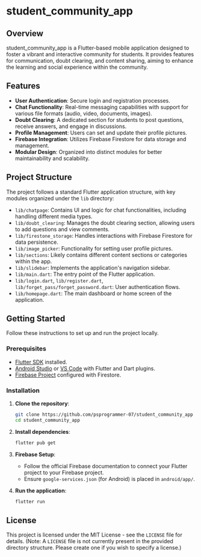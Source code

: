 # student_community_app


## Overview

student_community_app is a Flutter-based mobile application designed to foster a vibrant and interactive community for students. It provides features for communication, doubt clearing, and content sharing, aiming to enhance the learning and social experience within the community.

## Features

-   **User Authentication**: Secure login and registration processes.
-   **Chat Functionality**: Real-time messaging capabilities with support for various file formats (audio, video, documents, images).
-   **Doubt Clearing**: A dedicated section for students to post questions, receive answers, and engage in discussions.
-   **Profile Management**: Users can set and update their profile pictures.
-   **Firebase Integration**: Utilizes Firebase Firestore for data storage and management.
-   **Modular Design**: Organized into distinct modules for better maintainability and scalability.

## Project Structure

The project follows a standard Flutter application structure, with key modules organized under the `lib` directory:

-   `lib/chatpage`: Contains UI and logic for chat functionalities, including handling different media types.
-   `lib/doubt_clearing`: Manages the doubt clearing section, allowing users to add questions and view comments.
-   `lib/firestone_storage`: Handles interactions with Firebase Firestore for data persistence.
-   `lib/image_picker`: Functionality for setting user profile pictures.
-   `lib/sections`: Likely contains different content sections or categories within the app.
-   `lib/slidebar`: Implements the application's navigation sidebar.
-   `lib/main.dart`: The entry point of the Flutter application.
-   `lib/login.dart`, `lib/register.dart`, `lib/forget_pass/forget_password.dart`: User authentication flows.
-   `lib/homepage.dart`: The main dashboard or home screen of the application.

## Getting Started

Follow these instructions to set up and run the project locally.

### Prerequisites

-   [Flutter SDK](https://flutter.dev/docs/get-started/install) installed.
-   [Android Studio](https://developer.android.com/studio) or [VS Code](https://code.visualstudio.com/) with Flutter and Dart plugins.
-   [Firebase Project](https://firebase.google.com/docs/flutter/setup) configured with Firestore.

### Installation

1.  **Clone the repository**:
    ```bash
    git clone https://github.com/psprogrammer-07/student_community_app
    cd student_community_app

    ```

2.  **Install dependencies**:
    ```bash
    flutter pub get
    ```

3.  **Firebase Setup**:
    -   Follow the official Firebase documentation to connect your Flutter project to your Firebase project.
    -   Ensure `google-services.json` (for Android) is placed in `android/app/`.

4.  **Run the application**:
    ```bash
    flutter run
    ```



## License

This project is licensed under the MIT License - see the `LICENSE` file for details. (Note: A `LICENSE` file is not currently present in the provided directory structure. Please create one if you wish to specify a license.)

